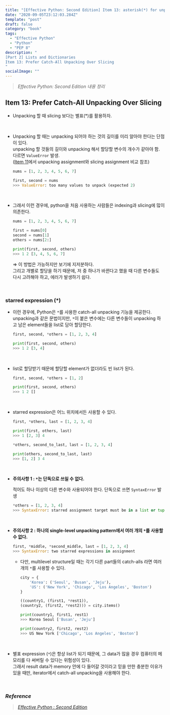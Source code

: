 ```yaml
---
title: "[Effective Python: Second Edition] Item 13: asterisk(*) for unpacking"
date: "2020-09-05T23:12:03.284Z"
template: "post"
draft: false
category: "book"
tags:
  - "Effective Python"
  - "Python"
  - "PEP 8"
description: "
[Part 2] Lists and Dictionaries
Item 13: Prefer Catch-All Unpacking Over Slicing
"
socialImage: ""
---
```



> _Effective Python: Second Edition 내용 정리_

## Item 13: Prefer Catch-All Unpacking Over Slicing

- Unpacking 할 때 slicing 보다는 별표(*)를 활용하자.

<br>

- Unpacking 할 때는 unpacking 되어야 하는 것의 길이를 미리 알아야 한다는 단점이 있다.  
unpacking 할 것들의 길이와 unpacking 해서 할당할 변수의 개수가 같아야 함. 다르면 `ValueError` 발생.  
([Item 11](https://hong-dev.github.io/effective_python/item_11_to_12/)에서 unpacking assignment와 slicing assignment 비교 참조)

    ```python
    nums = [1, 2, 3, 4, 5, 6, 7]

    first, second = nums
    >>> ValueError: too many values to unpack (expected 2)
    ```

<br>

- 그래서 이런 경우에, python을 처음 사용하는 사람들은 indexing과 slicing에 많이 의존한다.

    ```python
    nums = [1, 2, 3, 4, 5, 6, 7]

    first = nums[0]
    second = nums[1]
    others = nums[2:]

    print(first, second, others)
    >>> 1 2 [3, 4, 5, 6, 7]
    ```

    ⇒ 이 방법은 가능하지만 보기에 지저분하다.  
    그리고 개별로 할당을 하기 때문에, 저 중 하나가 바뀐다고 했을 때 다른 변수들도 다시 고려해야 하고, 에러가 발생하기 쉽다.

<br>

### **starred expression (*)**

- 이런 경우에, Python은 `*`를 사용한 catch-all unpacking 기능을 제공한다.  
unpacking과 같은 문법이지만, `*`이 붙은 변수에는 다른 변수들이 unpacking 하고 남은 element들을 list로 담아 할당한다.

    ```python
    first, second, *others = [1, 2, 3, 4]

    print(first, second, others)
    >>> 1 2 [3, 4]
    ```

<br>

- list로 할당받기 때문에 할당할 element가 없더라도 빈 list가 된다.

    ```python
    first, second, *others = [1, 2]

    print(first, second, others)
    >>> 1 2 []
    ```

<br>

- starred expression은 어느 위치에서든 사용할 수 있다.

    ```python
    first, *others, last = [1, 2, 3, 4]

    print(first, others, last)
    >>> 1 [2, 3] 4
    ```

    ```python
    *others, second_to_last, last = [1, 2, 3, 4]

    print(others, second_to_last, last)
    >>> [1, 2] 3 4
    ```

<br>

- **주의사항 1 : `*`는 단독으로 쓰일 수 없다.**

    적어도 하나 이상의 다른 변수와 사용되어야 한다.
    단독으로 쓰면 `SyntaxError` 발생

    ```python
    *others = [1, 2, 3, 4]
    >>> SyntaxError: starred assignment target must be in a list or tuple
    ```

<br>

- **주의사항 2 : 하나의 single-level unpacking pattern에서 여러 개의 `*`를 사용할 수 없다.**

    ```python
    first, *middle, *second_middle, last = [1, 2, 3, 4]
    >>> SyntaxError: two starred expressions in assignment
    ```

    - 다만, multilevel structure일 때는 각기 다른 part들의 catch-alls 라면 여러 개의 `*`를 사용할 수 있다.

        ```python
        city = {
            'Korea': ('Seoul', 'Busan', 'Jeju'),
            'US': ('New York', 'Chicago', 'Los Angeles', 'Boston')
        }

        ((country1, (first1, *rest1)),
        (country2, (first2, *rest2))) = city.items()

        print(country1, first1, rest1)
        >>> Korea Seoul ['Busan', 'Jeju']

        print(country2, first2, rest2)
        >>> US New York ['Chicago', 'Los Angeles', 'Boston']
        ```

<br>

- 별표 expression (`*`)은 항상 list가 되기 때문에, 그 data가 많을 경우 컴퓨터의 메모리를 다 써버릴 수 있다는 위험성이 있다.  
그래서 result data가 memory 안에 다 들어갈 것이라고 믿을 만한 충분한 이유가 있을 때만, iterator에서 catch-all unpacking을 사용해야 한다.


<br>

### _Reference_
> [_Effective Python : Second Edition_](https://effectivepython.com/)  